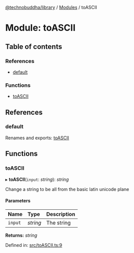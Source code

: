 [@technobuddha/library](../../README.md) / [Modules](../Modules.md) / toASCII

# Module: toASCII

## Table of contents

### References

- [default](toascii.md#default)

### Functions

- [toASCII](toascii.md#toascii)

## References

### default

Renames and exports: [toASCII](toascii.md#toascii)

## Functions

### toASCII

▸ **toASCII**(`input`: *string*): *string*

Change a string to be all from the basic latin unicode plane

#### Parameters

| Name | Type | Description |
| :------ | :------ | :------ |
| `input` | *string* | The string |

**Returns:** *string*

Defined in: [src/toASCII.ts:9](https://github.com/technobuddha/hill.software/blob/693f679/packages/library/src/toASCII.ts#L9)
